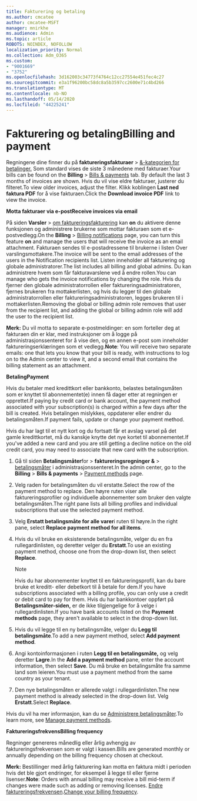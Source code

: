 ```yaml
---
title: Fakturering og betaling
ms.author: cmcatee
author: cmcatee-MSFT
manager: mnirkhe
ms.audience: Admin
ms.topic: article
ROBOTS: NOINDEX, NOFOLLOW
localization_priority: Normal
ms.collection: Adm_O365
ms.custom:
- "9001669"
- "3752"
ms.openlocfilehash: 3d162003c34773f4764c12cc27554e451fec4c27
ms.sourcegitcommit: e3a1f96200bc58dc8a5b3597cc2600e71c4bd266
ms.translationtype: MT
ms.contentlocale: nb-NO
ms.lasthandoff: 05/14/2020
ms.locfileid: "44225241"
---
```

# <a name="billing-and-payment"></a><span data-ttu-id="fa7d6-102">Fakturering og betaling</span><span class="sxs-lookup"><span data-stu-id="fa7d6-102">Billing and payment</span></span>

<span data-ttu-id="fa7d6-103">Regningene dine finner du på **faktureringsfakturaer**  >  [&-kategorien for betalinger.](https://go.microsoft.com/fwlink/p/?linkid=848039)  Som standard vises de siste 3 månedene med fakturaer.</span><span class="sxs-lookup"><span data-stu-id="fa7d6-103">Your bills can be found on the **Billing** > [Bills & payments](https://go.microsoft.com/fwlink/p/?linkid=848039) tab.  By default the last 3 months of invoices are shown.</span></span>  <span data-ttu-id="fa7d6-104">Hvis du vil vise eldre fakturaer, justerer du filteret.</span><span class="sxs-lookup"><span data-stu-id="fa7d6-104">To view older invoices, adjust the filter.</span></span>  <span data-ttu-id="fa7d6-105">Klikk koblingen **Last ned faktura PDF** for å vise fakturaen.</span><span class="sxs-lookup"><span data-stu-id="fa7d6-105">Click the **Download invoice PDF** link to view the invoice.</span></span>

<span data-ttu-id="fa7d6-106">**Motta fakturaer via e-post**</span><span class="sxs-lookup"><span data-stu-id="fa7d6-106">**Receive invoices via email**</span></span>

<span data-ttu-id="fa7d6-107">På siden **Varsler**  >  [om faktureringsfakturering](https://go.microsoft.com/fwlink/p/?linkid=853212) kan **on** du aktivere denne funksjonen og administrere brukerne som mottar fakturaen som et e-postvedlegg.</span><span class="sxs-lookup"><span data-stu-id="fa7d6-107">On the **Billing** > [Billing notifications](https://go.microsoft.com/fwlink/p/?linkid=853212) page, you can turn this feature **on** and manage the users that will receive the invoice as an email attachment.</span></span> <span data-ttu-id="fa7d6-108">Fakturaen sendes til e-postadressene til brukerne i listen Over varslingsmottakere.</span><span class="sxs-lookup"><span data-stu-id="fa7d6-108">The invoice will be sent to the email addresses of the users in the Notification recipients list.</span></span> <span data-ttu-id="fa7d6-109">Listen inneholder all fakturering og globale administratorer.</span><span class="sxs-lookup"><span data-stu-id="fa7d6-109">The list includes all billing and global admins.</span></span>  <span data-ttu-id="fa7d6-110">Du kan administrere hvem som får fakturavarslene ved å endre rollen.</span><span class="sxs-lookup"><span data-stu-id="fa7d6-110">You can manage who gets the invoice notifications by changing the role.</span></span>  <span data-ttu-id="fa7d6-111">Hvis du fjerner den globale administratorrollen eller faktureringsadministratoren, fjernes brukeren fra mottakerlisten, og hvis du legger til den globale administratorrollen eller faktureringsadministratoren, legges brukeren til i mottakerlisten.</span><span class="sxs-lookup"><span data-stu-id="fa7d6-111">Removing the global or billing admin role removes that user from the recipient list, and adding the global or billing admin role will add the user to the recipient list.</span></span>

<span data-ttu-id="fa7d6-112">**Merk:** Du vil motta to separate e-postmeldinger: en som forteller deg at fakturaen din er klar, med instruksjoner om å logge på administrasjonssenteret for å vise den, og en annen e-post som inneholder faktureringserklæringen som et vedlegg.</span><span class="sxs-lookup"><span data-stu-id="fa7d6-112">**Note**: You will receive two separate emails: one that lets you know that your bill is ready, with instructions to log on to the Admin center to view it, and a second email that contains the billing statement as an attachment.</span></span>

<span data-ttu-id="fa7d6-113">**Betaling**</span><span class="sxs-lookup"><span data-stu-id="fa7d6-113">**Payment**</span></span>

<span data-ttu-id="fa7d6-114">Hvis du betaler med kredittkort eller bankkonto, belastes betalingsmåten som er knyttet til abonnementet(e) innen få dager etter at regningen er opprettet.</span><span class="sxs-lookup"><span data-stu-id="fa7d6-114">If paying by credit card or bank account, the payment method associated with your subscription(s) is charged within a few days after the bill is created.</span></span> <span data-ttu-id="fa7d6-115">Hvis betalingen mislykkes, oppdaterer eller endrer du betalingsmåten.</span><span class="sxs-lookup"><span data-stu-id="fa7d6-115">If payment fails, update or change your payment method.</span></span>

<span data-ttu-id="fa7d6-116">Hvis du har lagt til et nytt kort og du fortsatt får et avslag varsel på det gamle kredittkortet, må du kanskje knytte det nye kortet til abonnementet.</span><span class="sxs-lookup"><span data-stu-id="fa7d6-116">If you've added a new card and you are still getting a decline notice on the old credit card, you may need to associate that new card with the subscription.</span></span>

1. <span data-ttu-id="fa7d6-117">Gå til siden **Betalingsmåter**for  >  **faktureringsregninger &**  >  [betalingsmåter](https://go.microsoft.com/fwlink/p/?linkid=2018806) i administrasjonssenteret.</span><span class="sxs-lookup"><span data-stu-id="fa7d6-117">In the admin center, go to the **Billing** > **Bills & payments** > [Payment methods](https://go.microsoft.com/fwlink/p/?linkid=2018806) page.</span></span>

2. <span data-ttu-id="fa7d6-118">Velg raden for betalingsmåten du vil erstatte.</span><span class="sxs-lookup"><span data-stu-id="fa7d6-118">Select the row of the payment method to replace.</span></span> <span data-ttu-id="fa7d6-119">Den høyre ruten viser alle faktureringsprofiler og individuelle abonnementer som bruker den valgte betalingsmåten.</span><span class="sxs-lookup"><span data-stu-id="fa7d6-119">The right pane lists all billing profiles and individual subscriptions that use the selected payment method.</span></span>

3. <span data-ttu-id="fa7d6-120">Velg **Erstatt betalingsmåte for alle varer**i ruten til høyre.</span><span class="sxs-lookup"><span data-stu-id="fa7d6-120">In the right pane, select **Replace payment method for all items**.</span></span>

4. <span data-ttu-id="fa7d6-121">Hvis du vil bruke en eksisterende betalingsmåte, velger du en fra rullegardinlisten, og deretter velger du **Erstatt**.</span><span class="sxs-lookup"><span data-stu-id="fa7d6-121">To use an existing payment method, choose one from the drop-down list, then select **Replace**.</span></span>

    > [!NOTE]
    > <span data-ttu-id="fa7d6-122">Hvis du har abonnementer knyttet til en faktureringsprofil, kan du bare bruke et kreditt- eller debetkort til å betale for dem.</span><span class="sxs-lookup"><span data-stu-id="fa7d6-122">If you have subscriptions associated with a billing profile, you can only use a credit or debit card to pay for them.</span></span> <span data-ttu-id="fa7d6-123">Hvis du har bankkontoer oppført på **Betalingsmåter-siden,** er de ikke tilgjengelige for å velge i rullegardinlisten.</span><span class="sxs-lookup"><span data-stu-id="fa7d6-123">If you have bank accounts listed on the **Payment methods** page, they aren't available to select in the drop-down list.</span></span>

5. <span data-ttu-id="fa7d6-124">Hvis du vil legge til en ny betalingsmåte, velger du **Legg til betalingsmåte**.</span><span class="sxs-lookup"><span data-stu-id="fa7d6-124">To add a new payment method, select **Add payment method**.</span></span>

6. <span data-ttu-id="fa7d6-125">Angi kontoinformasjonen i ruten **Legg til en betalingsmåte,** og velg deretter **Lagre**.</span><span class="sxs-lookup"><span data-stu-id="fa7d6-125">In the **Add a payment method** pane, enter the account information, then select **Save**.</span></span> <span data-ttu-id="fa7d6-126">Du må bruke en betalingsmåte fra samme land som leieren.</span><span class="sxs-lookup"><span data-stu-id="fa7d6-126">You must use a payment method from the same country as your tenant.</span></span>

7. <span data-ttu-id="fa7d6-127">Den nye betalingsmåten er allerede valgt i rullegardinlisten.</span><span class="sxs-lookup"><span data-stu-id="fa7d6-127">The new payment method is already selected in the drop-down list.</span></span> <span data-ttu-id="fa7d6-128">Velg **Erstatt**.</span><span class="sxs-lookup"><span data-stu-id="fa7d6-128">Select **Replace**.</span></span>

<span data-ttu-id="fa7d6-129">Hvis du vil ha mer informasjon, kan du se [Administrere betalingsmåter](https://docs.microsoft.com/microsoft-365/commerce/billing-and-payments/manage-payment-methods).</span><span class="sxs-lookup"><span data-stu-id="fa7d6-129">To learn more, see [Manage payment methods](https://docs.microsoft.com/microsoft-365/commerce/billing-and-payments/manage-payment-methods).</span></span>

<span data-ttu-id="fa7d6-130">**Faktureringsfrekvens**</span><span class="sxs-lookup"><span data-stu-id="fa7d6-130">**Billing frequency**</span></span>

<span data-ttu-id="fa7d6-131">Regninger genereres månedlig eller årlig avhengig av faktureringsfrekvensen som er valgt i kassen.</span><span class="sxs-lookup"><span data-stu-id="fa7d6-131">Bills are generated monthly or annually depending on the billing frequency chosen at checkout.</span></span>  

<span data-ttu-id="fa7d6-132">**Merk:** Bestillinger med årlig fakturering kan motta en faktura midt i perioden hvis det ble gjort endringer, for eksempel å legge til eller fjerne lisenser.</span><span class="sxs-lookup"><span data-stu-id="fa7d6-132">**Note**: Orders with annual billing may receive a bill mid-term if changes were made such as adding or removing licenses.</span></span> <span data-ttu-id="fa7d6-133">[Endre faktureringsfrekvensen](https://docs.microsoft.com/microsoft-365/commerce/billing-and-payments/change-payment-frequency).</span><span class="sxs-lookup"><span data-stu-id="fa7d6-133">[Change your billing frequency](https://docs.microsoft.com/microsoft-365/commerce/billing-and-payments/change-payment-frequency).</span></span>
